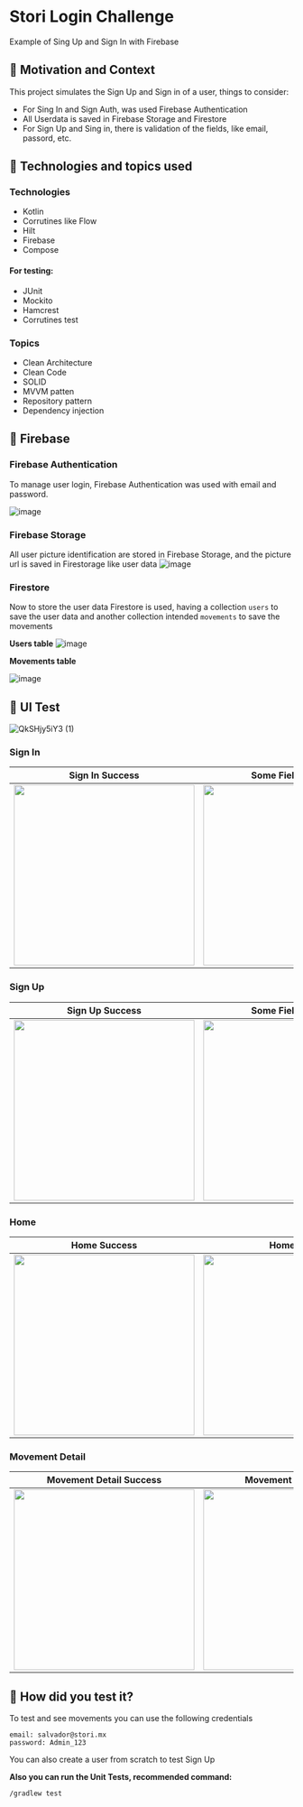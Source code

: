 # Stori Login Challenge
Example of Sing Up and Sign In with Firebase

## :scroll: Motivation and Context

This project simulates the Sign Up and Sign in of a user, things to consider:
- For Sing In and Sign Auth, was used Firebase Authentication
- All Userdata is saved in Firebase Storage and Firestore
- For Sign Up and Sing in, there is validation of the fields, like email, passord, etc.


## :paperclip:  Technologies and topics used

### Technologies
- Kotlin
- Corrutines like Flow
- Hilt
- Firebase
- Compose

#### For testing:
- JUnit
- Mockito
- Hamcrest
- Corrutines test

### Topics
- Clean Architecture
- Clean Code
- SOLID
- MVVM patten
- Repository pattern
- Dependency injection

## :floppy_disk: Firebase

### Firebase Authentication
To manage user login, Firebase Authentication was used with email and password.

![image](https://github.com/salvadormaurilio/Stori-Challenge/assets/4513422/f51ed1bc-1d09-4df9-a9da-b5280bf5597e)

### Firebase Storage
All user picture identification are stored in Firebase Storage, and the picture url is saved in Firestorage like user data
![image](https://github.com/salvadormaurilio/Stori-Challenge/assets/4513422/5cda0d09-2b7e-4030-aae6-06fab270ca18)


### Firestore
Now to store the user data Firestore is used, having a collection `users` to save the user data and another collection intended `movements` to save the movements

**Users table**
![image](https://github.com/salvadormaurilio/Stori-Challenge/assets/4513422/b38f65ef-a3c8-4790-aea0-8be372a37f7e)


**Movements table**

![image](https://github.com/salvadormaurilio/Stori-Challenge/assets/4513422/0ff22771-829c-424d-a031-52188ed60b93)

## :art: UI Test

![QkSHjy5iY3 (1)]()

### Sign In

Sign In Success | Some Fiel is Wrong | User Invalid
--- | ---  | --- 
<img src="https://github.com/salvadormaurilio/Stori-Challenge/assets/4513422/a1f85b87-1680-4212-b879-364bab1fa61b" width="320"> | <img src="https://github.com/salvadormaurilio/Stori-Challenge/assets/4513422/41e0bf18-859f-4ad7-88c8-d844368eeba6" width="320"> | <img src="https://github.com/salvadormaurilio/Stori-Challenge/assets/4513422/699b03e5-2910-4af4-9c85-ee7f4d877f97" width="320">

### Sign Up

Sign Up Success | Some Fiel is Wrong | User al readey Exist
--- | ---  | --- 
<img src="" width="320"> | <img src="https://github.com/salvadormaurilio/Stori-Challenge/assets/4513422/586f4874-2ae9-4314-a90b-e429c617cb05" width="320"> | <img src="" width="320">


### Home

Home Success | Home Fails 
--- | --- 
<img src="https://github.com/salvadormaurilio/Stori-Challenge/assets/4513422/a1f85b87-1680-4212-b879-364bab1fa61b" width="320"> | <img src="https://github.com/salvadormaurilio/Stori-Challenge/assets/4513422/ae615d9a-3c83-41a5-8372-c669c6aeab61" width="320"> 


### Movement Detail

Movement Detail Success | Movement Detail Fails 
--- | --- 
<img src="https://github.com/salvadormaurilio/Stori-Challenge/assets/4513422/0717d23f-f8f0-43bc-9b63-affb2ca1766d" width="320"> | <img src="https://github.com/salvadormaurilio/Stori-Challenge/assets/4513422/86fc8f57-7302-477a-a738-8de7a40ca8b8" width="320"> 


## :green_heart: How did you test it?

To test and see movements you can use the following credentials

```
email: salvador@stori.mx
password: Admin_123
```
You can also create a user from scratch to test Sign Up


**Also you can run the Unit Tests, recommended command:**

```
/gradlew test
```


